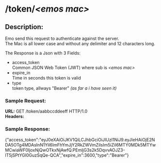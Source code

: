 # /token/*\<emos mac>*

## Description:
Emo send this request to authenticate against the server.  
The Mac is all lower case and without any delimiter and 12 characters long.  

The Response is a Json with 3 Fields:
- access_token  
    Common JSON Web Token (JWT) where sub is *\<emos mac>*
- expire_in  
    Time in seconds this token is valid
- type  
    token type, allways "Bearer" *(as far a i have seen it)*

### Sample Request:
**URL:** GET /token/aabbccddeeff HTTP/1.0  
**Headers:**  

### Sample Response:
{"access_token":"eyJ0eXAiOiJKV1QiLCJhbGciOiJIUzI1NiJ9.eyJleHAiOjE2NDA5OTg4MDAsInN1YiI6ImFhYmJjY2RkZWVmZiIsIm5iZiI6MTY0MDk5MTYwMCwiaWF0IjoxNjQwOTkxNjAwfQ.PEmljG3s2k5DqvvAOJZ3-lT5jSPtYGI0GuzSqQe-QCA","expire_in":3600,"type":"Bearer"}


